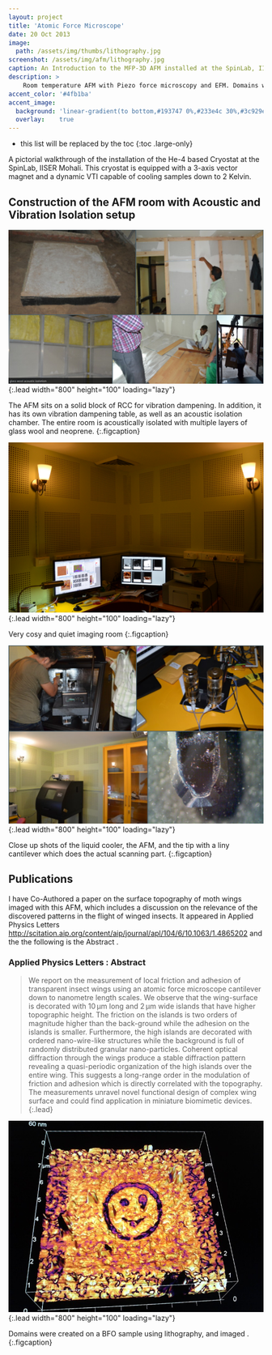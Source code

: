 ```yaml
---
layout: project
title: 'Atomic Force Microscope'
date: 20 Oct 2013
image:  
  path: /assets/img/thumbs/lithography.jpg
screenshot: /assets/img/afm/lithography.jpg
caption: An Introduction to the MFP-3D AFM installed at the SpinLab, IISER Mohali.
description: >
    Room temperature AFM with Piezo force microscopy and EFM. Domains were created on a BFO sample using lithography, and imaged .
accent_color: '#4fb1ba'
accent_image:
  background: 'linear-gradient(to bottom,#193747 0%,#233e4c 30%,#3c929e 50%,#d5d5d4 70%,#cdccc8 100%)'
  overlay:    true
---
```


* this list will be replaced by the toc
{:toc .large-only}

A pictorial walkthrough of the installation of the He-4 based Cryostat at the SpinLab, IISER Mohali.  This cryostat is equipped with a 3-axis vector magnet and a dynamic VTI capable of cooling samples down to 2 Kelvin.


## Construction of the AFM room with Acoustic and Vibration Isolation setup

![Full-width image](/assets/img/afm/installation.png){:.lead width="800" height="100" loading="lazy"}

The AFM sits on a solid block of RCC for vibration dampening. In addition, it has its own vibration dampening table, as well as an acoustic isolation chamber. The entire room is acoustically isolated with multiple layers of glass wool and neoprene.
{:.figcaption}

![Full-width image](/assets/img/afm/afm-room.jpg){:.lead width="800" height="100" loading="lazy"}

Very cosy and quiet imaging room
{:.figcaption}

![Full-width image](/assets/img/afm/install2.png){:.lead width="800" height="100" loading="lazy"}

Close up shots of the liquid cooler, the AFM, and the tip with a liny cantilever which does the actual scanning part.
{:.figcaption}

## Publications

I have Co-Authored a paper on the surface topography of moth wings imaged with this AFM, which includes a discussion on the relevance of the discovered patterns in the flight of winged insects. It appeared in Applied Physics Letters http://scitation.aip.org/content/aip/journal/apl/104/6/10.1063/1.4865202 and the the following is the Abstract .

### Applied Physics Letters : Abstract

> We report on the measurement of local friction and adhesion of transparent insect wings using an atomic force microscope cantilever down to nanometre length scales. We observe that the wing-surface is decorated with 10 μm long and 2 μm wide islands that have higher topographic height. The friction on the islands is two orders of magnitude higher than the back-ground while the adhesion on the islands is smaller. Furthermore, the high islands are decorated with ordered nano-wire-like structures while the background is full of randomly distributed granular nano-particles. Coherent optical diffraction through the wings produce a stable diffraction pattern revealing a quasi-periodic organization of the high islands over the entire wing. This suggests a long-range order in the modulation of friction and adhesion which is directly correlated with the topography. The measurements unravel novel functional design of complex wing surface and could find application in miniature biomimetic devices.
{:.lead}

![Full-width image](/assets/img/afm/lithography.jpg){:.lead width="800" height="100" loading="lazy"}

Domains were created on a BFO sample using lithography, and imaged .
{:.figcaption}
